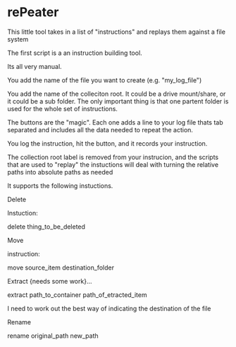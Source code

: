 # rePeater
This little tool takes in a list of "instructions" and replays them against a file system


The first script is a an instruction building tool. 

Its all very manual. 

You add the name of the file you want to create (e.g. "my_log_file")

You add the name of the colleciton root. It could be a drive mount/share, or it could be a sub folder. The only important thing is that one partent folder is used for the whole set of instructions. 

The buttons are the "magic". Each one adds a line to your log file thats tab separated and includes all the data needed to repeat the action. 

You log the instruction, hit the button, and it records your instruction. 

The collection root label is removed from your instrucion, and the scripts that are used to "replay" the instuctions will deal with turning the relative paths into absolute paths as needed

It supports the following instuctions.

Delete

Instuction: 

delete  thing_to_be_deleted

Move

instruction:

move  source_item destination_folder

Extract {needs some work}... 

extract path_to_container path_of_etracted_item

I need to work out the best way of indicating the destination of the file


Rename

rename  original_path new_path
